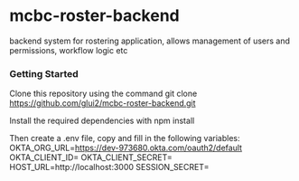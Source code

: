 # mcbc-roster-backend

backend system for rostering application, allows management of users and permissions, workflow logic etc

### Getting Started

Clone this repository using the command
git clone https://github.com/glui2/mcbc-roster-backend.git

Install the required dependencies with
npm install

Then create a .env file, copy and fill in the following variables:
OKTA_ORG_URL=https://dev-973680.okta.com/oauth2/default
OKTA_CLIENT_ID=
OKTA_CLIENT_SECRET=
HOST_URL=http://localhost:3000
SESSION_SECRET=
